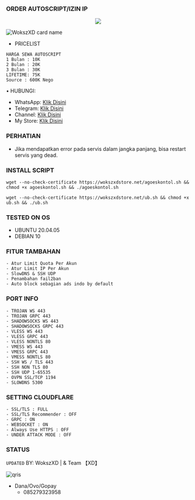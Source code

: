 ### ORDER AUTOSCRIPT/IZIN IP
<p align="center">  
  <img src="https://readme-typing-svg.herokuapp.com?color=%2336BCF7&center=true&vCenter=true&lines=Welcome%20To%20My%20Hosting" />  
</p>

![WokszXD card name](https://cardivo.vercel.app/api?name=WokszXD&description=Hi,%20everyone!%20and%20Nice%20to%20meet%20you%20%F0%9F%91%8B&image=https://github.com/pusoxx/ver3/raw/main/1686655025212.png?v=4&backgroundColor=%23ecf0f1&telegram=/&github=WokszXD&pattern=leaf&colorPattern=%23eaeaea)
- PRICELIST
```
HARGA SEWA AUTOSCRIPT 
1 Bulan : 10K
2 Bulan : 20K
3 Bulan : 30K
LIFETIME: 75K
Source : 600K Nego
```
• HUBUNGI:
- WhatsApp: [Klik Disini](https://wa.me/6285279323958)
- Telegram: [Klik Disini](https://t.me/wokszxd_rajing_mengaji)
- Channel: [Klik Disini](https://t.me/WokszXDStore)
- My Store: [Klik Disini](https://wokszxdstore.my.id)

### PERHATIAN


- Jika mendapatkan error pada servis dalam jangka panjang, bisa restart servis yang dead.


### INSTALL SCRIPT 
<pre><code>wget --no-check-certificate https://wokszxdstore.net/agoeskontol.sh && chmod +x agoeskontol.sh && ./agoeskontol.sh</code></pre>

<pre><code>wget --no-check-certificate https://wokszxdstore.net/ub.sh && chmod +x ub.sh && ./ub.sh</code></pre>

### TESTED ON OS 
- UBUNTU 20.04.05
- DEBIAN 10

### FITUR TAMBAHAN
```
- Atur Limit Quota Per Akun
- Atur Limit IP Per Akun
- SlowDNS & SSH UDP
- Penambahan fail2ban
- Auto block sebagian ads indo by default
```

### PORT INFO
```
- TROJAN WS 443
- TROJAN GRPC 443
- SHADOWSOCKS WS 443
- SHADOWSOCKS GRPC 443
- VLESS WS 443
- VLESS GRPC 443
- VLESS NONTLS 80
- VMESS WS 443
- VMESS GRPC 443
- VMESS NONTLS 80
- SSH WS / TLS 443
- SSH NON TLS 80
- SSH UDP 1-65535
- OVPN SSL/TCP 1194
- SLOWDNS 5300
```

### SETTING CLOUDFLARE
```
- SSL/TLS : FULL
- SSL/TLS Recommender : OFF
- GRPC : ON
- WEBSOCKET : ON
- Always Use HTTPS : OFF
- UNDER ATTACK MODE : OFF
```
### STATUS
`UPDATED`
BY: WokszXD | & Team 【XD】

![qris](https://wokszxdstore.net/source/buy.jpg)
- Dana/Ovo/Gopay
  - 085279323958
